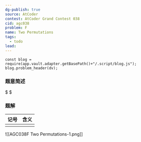 ```yaml
---
dg-publish: true
source: AtCoder
contest: AtCoder Grand Contest 038
cid: agc038
problem: F
name: Two Permutations
tags:
  - todo
lead:
---
```

```dataviewjs
const blog = require(app.vault.adapter.getBasePath()+"/.script/blog.js");
blog.problem_header(dv);
```

### 题意简述

$
$

### 题解

|  记号 | 含义  |
| --: | :-- |
|     |     |

![[AGC038F Two Permutations-1.png]]